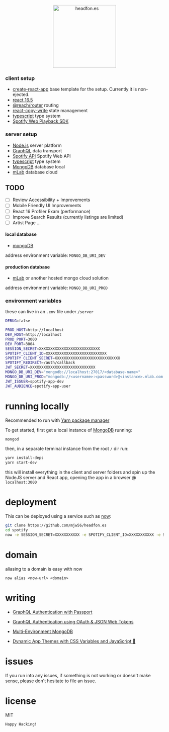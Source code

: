 <p align="center">
<a href="https://headfon.es" target="_blank">
<img alt="headfon.es" title="headfon.es" src="logo.png" width="200">
</a>
</p>

### client setup

- [create-react-app](https://github.com/facebook/create-react-app) base template for the setup. Currently it is non-ejected.
- [react 16.5](https://github.com/facebook/react/releases/tag/v16.5.0)
- [@reach/router](https://github.com/reach/router) routing
- [react-copy-write](https://github.com/aweary/react-copy-write) state management
- [typescript](https://github.com/Microsoft/TypeScript) type system
- [Spotify Web Playback SDK](https://developer.spotify.com/documentation/web-playback-sdk/)

### server setup

- [Node.js](https://github.com/nodejs/node) server platform
- [GraphQL](https://github.com/graphql/graphql-js) data transport
- [Spotify API](https://developer.spotify.com/documentation/web-api/) Spotify Web API
- [typescript](https://github.com/Microsoft/TypeScript) type system
- [MongoDB](https://www.mongodb.com/) database local
- [mLab](https://mlab.com/) database cloud

## TODO

- [ ] Review Accessibility + Improvements
- [ ] Mobile Friendly UI Improvements
- [ ] React 16 Profiler Exam (performance)
- [ ] Improve Search Results (currently listings are limited)
- [ ] Artist Page
      ...

#### local database

- [mongoDB](https://www.mongodb.com/)

address environment variable: `MONGO_DB_URI_DEV`

#### production database

- [mLab](https://mlab.com/) or another hosted mongo cloud solution

address environment variable: `MONGO_DB_URI_PROD`

### environment variables

these can live in an `.env` file under `/server`

```bash
DEBUG=false

PROD_HOST=http://localhost
DEV_HOST=http://localhost
PROD_PORT=3000
DEV_PORT=3004
SESSION_SECRET=XXXXXXXXXXXXXXXXXXXXXXXXXXX
SPOTIFY_CLIENT_ID=XXXXXXXXXXXXXXXXXXXXXXXXXXX
SPOTIFY_CLIENT_SECRET=XXXXXXXXXXXXXXXXXXXXXXXXXXXXX
SPOTIFY_REDIRECT=/auth/callback
JWT_SECRET=XXXXXXXXXXXXXXXXXXXXXXXXXXXXX
MONGO_DB_URI_DEV="mongodb://localhost:27017/<database-name>"
MONGO_DB_URI_PROD="mongodb://<username>:<password>@<instance>.mlab.com:13402/<database-name>"
JWT_ISSUER=spotify-app-dev
JWT_AUDIENCE=spotify-app-user
```

# running locally

Recommended to run with [Yarn package manager](https://yarnpkg.com/)

To get started, first get a local
instance of [MongoDB](https://www.mongodb.com/) running:

```bash
mongod
```

then, in a separate terminal instance
from the root `/` dir run:

```bash
yarn install-deps
yarn start-dev
```

this will install everything in the client and server
folders and spin up the NodeJS server and React app,
opening the app in a browser @ `localhost:3000`

# deployment

This can be deployed using a service such as [now](https://zeit.co/now):

```bash
git clone https://github.com/mjw56/headfon.es
cd spotify
now -e SESSION_SECRET=XXXXXXXXXXX -e SPOTIFY_CLIENT_ID=XXXXXXXXXXX -e SPOTIFY_CLIENT_SECRET=XXXXXXXXXXX -e SPOTIFY_REDIRECT=/auth/callback -e JWT_SECRET=XXXXXXXXXXX -e MONGO_DB_URI_PROD=XXXXXXXXXXX -e JWT_ISSUER=XXXXXXXXXXX -e JWT_AUDIENCE=XXXXXXXXXXX
```

# domain

aliasing to a domain is easy with now

`now alias <now-url> <domain>`

# writing

- [GraphQL Authentication with Passport](https://medium.com/@mjw56/graphql-authentication-with-passport-d75c08d5fbdc)

- [GraphQL Authentication using OAuth & JSON Web Tokens](https://itnext.io/graphql-authentication-using-oauth-json-web-tokens-bdb829602a5c)

- [Multi-Environment MongoDB](https://medium.com/@mjw56/mongodb-local-and-hosted-aad302eb3147)

- [Dynamic App Themes with CSS Variables and JavaScript 🎨](https://itnext.io/css-variables-dynamic-app-themes-86c0db61cbbb)

# issues

If you run into any issues, if something is not working or doesn't make sense, please don't hesitate to file an issue.

# license

MIT

```
Happy Hacking!
```

